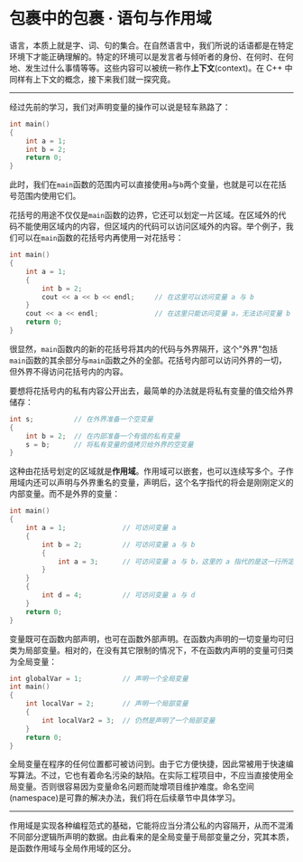 # 包裹中的包裹 · 语句与作用域

语言，本质上就是字、词、句的集合。在自然语言中，我们所说的话语都是在特定环境下才能正确理解的。特定的环境可以是发言者与倾听者的身份、在何时、在何地、发生过什么事情等等。这些内容可以被统一称作**上下文**(context)。在 C++ 中同样有上下文的概念，接下来我们就一探究竟。

------

经过先前的学习，我们对声明变量的操作可以说是轻车熟路了：

```cpp
int main()
{
    int a = 1;
    int b = 2;
    return 0;
}
```

此时，我们在```main```函数的范围内可以直接使用```a```与```b```两个变量，也就是可以在花括号范围内使用它们。

花括号的用途不仅仅是```main```函数的边界，它还可以划定一片区域。在区域外的代码不能使用区域内的内容，但区域内的代码可以访问区域外的内容。举个例子，我们可以在```main```函数的花括号内再使用一对花括号：

```cpp
int main()
{
    int a = 1;
    {
        int b = 2;
        cout << a << b << endl;		// 在这里可以访问变量 a 与 b
    }
    cout << a << endl;				// 在这里只能访问变量 a，无法访问变量 b
    return 0;
}
```

很显然，```main```函数内的新的花括号将其内的代码与外界隔开，这个"外界"包括```main```函数的其余部分与```main```函数之外的全部。花括号内部可以访问外界的一切，但外界不得访问花括号内的内容。

要想将花括号内的私有内容公开出去，最简单的办法就是将私有变量的值交给外界储存：

```cpp
int s;			// 在外界准备一个空变量
{
    int b = 2;	// 在内部准备一个有值的私有变量
    s = b;		// 将私有变量的值拷贝给外界的空变量
}
```

这种由花括号划定的区域就是**作用域**。作用域可以嵌套，也可以连续写多个。子作用域内还可以声明与外界重名的变量，声明后，这个名字指代的将会是刚刚定义的内部变量。而不是外界的变量：

```cpp
int main()
{
    int a = 1;				// 可访问变量 a
    {
        int b = 2;			// 可访问变量 a 与 b
        {
            int a = 3;		// 可访问变量 a 与 b，这里的 a 指代的是这一行所定义的 a，而不是外界的 a
        }
    }
    {
        int d = 4;			// 可访问变量 a 与 d
    }
    return 0;
}
```

变量既可在函数内部声明，也可在函数外部声明。在函数内声明的一切变量均可归类为局部变量。相对的，在没有其它限制的情况下，不在函数内声明的变量可归类为全局变量：

```cpp
int globalVar = 1;			// 声明一个全局变量
int main()
{
    int localVar = 2;		// 声明一个局部变量
    {
        int localVar2 = 3;	// 仍然是声明了一个局部变量
    }
    return 0;
}
```

全局变量在程序的任何位置都可被访问到。由于它方便快捷，因此常被用于快速编写算法。不过，它也有着命名污染的缺陷。在实际工程项目中，不应当直接使用全局变量。否则很容易因为变量命名问题而陡增项目维护难度。命名空间(namespace)是可靠的解决办法，我们将在后续章节中具体学习。

------

作用域是实现各种编程范式的基础，它能将应当分清公私的内容隔开，从而不混淆不同部分逻辑所声明的数据。由此看来的是全局变量于局部变量之分，究其本质，是函数作用域与全局作用域的区分。